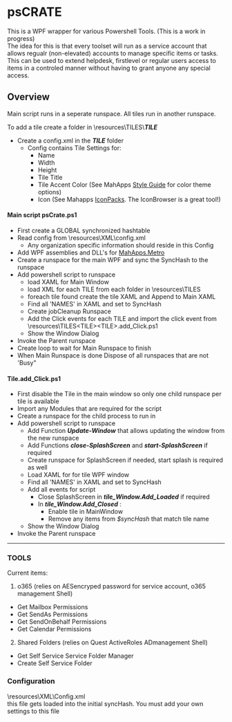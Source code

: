 # psCRATE

This is a WPF wrapper for various Powershell Tools. (This is a work in progress)  
The idea for this is that every toolset will run as a service account that allows regualr (non-elevated) accounts to manage specific items or tasks.  This can be used to extend helpdesk, firstlevel or regular users access to items in a controled manner without having to grant anyone any special access.  

## Overview

Main script runs in a seperate runspace.  All tiles run in another runspace.

To add a tile create a folder in \resources\TILES\\_**TILE**_
  + Create a config.xml in the _**TILE**_ folder
     + Config contains Tile Settings for:
       + Name
       + Width
       + Height
       + Tile Title
       + Tile Accent Color (See MahApps [Style Guide](http://mahapps.com/guides/styles.html) for color theme options)
       + Icon (See Mahapps [IconPacks](https://github.com/MahApps/MahApps.Metro.IconPacks). The IconBrowser is a great tool!)

#### Main script psCrate.ps1
+ First create a GLOBAL synchronized hashtable
+ Read config from \resources\XML\config.xml
    + Any organization specific information should reside in this Config
+ Add WPF assemblies and DLL's for [MahApps.Metro](http://mahapps.com/)
+ Create a runspace for the main WPF and sync the SyncHash to the runspace
+ Add powershell script to runspace
  + load XAML for Main Window
  + load XML for each TILE from each folder in \resources\TILES
  + foreach tile found create the tile XAML and Append to Main XAML
  + Find all 'NAMES' in XAML and set to SyncHash
  + Create jobCleanup Runspace
  + Add the Click events for each TILE and import the click event from \resources\TILES\<TILE>\<TILE>.add_Click.ps1
  + Show the Window Dialog
+ Invoke the Parent runspace
+ Create loop to wait for Main Runspace to finish
+ When Main Runspace is done Dispose of all runspaces that are not 'Busy"

#### Tile.add_Click.ps1
+ First disable the Tile in the main window so only one child runspace per tile is available
+ Import any Modules that are required for the script 
+ Create a runspace for the child process to run in
+ Add powershell script to runspace
  + Add Function _**Update-Window**_ that allows updating the window from the new runspace
  + Add Functions _**close-SplashScreen**_ and _**start-SplashScreen**_ if required
  + Create runspace for SplashScreen if needed, start splash is required as well
  + Load XAML for for tile WPF window
  + Find all 'NAMES' in XAML and set to SyncHash
  + Add all events for script
    + Close SplashScreen in _**tile_Window.Add_Loaded**_ if required
    + In _**tile_Window.Add_Closed**_ :
      + Enable tile in MainWindow
      + Remove any items from *$syncHash* that match tile name
  + Show the Window Dialog
+ Invoke the Parent runspace

---

### TOOLS
Current items:
1. o365 (relies on AESencryped password for service account, o365 management Shell)
+ Get Mailbox Permissions
+ Get SendAs Permissions
+ Get SendOnBehalf Permissions
+ Get Calendar Permissions

2. Shared Folders (relies on Quest ActiveRoles ADmanagement Shell)
+ Get Self Service Service Folder Manager
+ Create Self Service Folder




### Configuration
\resources\XML\Config.xml  
this file gets loaded into the initial syncHash.  You must add your own settings to this file
